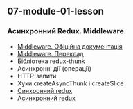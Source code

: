 ## 07-module-01-lesson
### Асинхронний Redux. Middleware.

- [Middleware. Офіційна документація](https://redux.js.org/understanding/history-and-design/middleware)
- [Middleware. Переклад](https://rajdee.gitbooks.io/redux-in-russian/content/docs/advanced/Middleware.html)
- Бібліотека redux-thunk
- Асинхронні дії (операції)
- HTTP-запити
- Хуки createAsyncThunk і createSlice
- [Синхронний redux](https://hsto.org/webt/gm/ww/nq/gmwwnqmma6rdwtf3ofir3fjrcmy.gif)
- [Асинхронний redux](https://d33wubrfki0l68.cloudfront.net/08d01ed85246d3ece01963408572f3f6dfb49d41/4bc12/assets/images/reduxasyncdataflowdiagram-d97ff38a0f4da0f327163170ccc13e80.gif)
